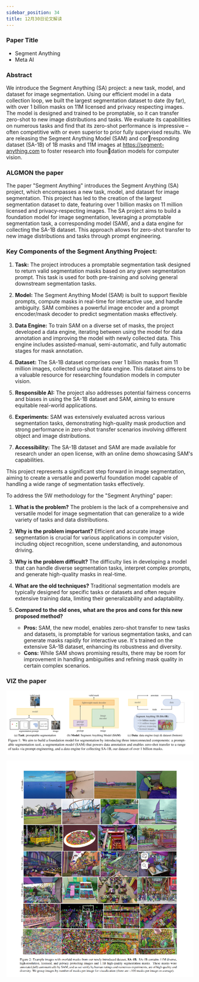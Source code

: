 ```yaml
---
sidebar_position: 34
title: 12月30日论文解读
---
```


### Paper Title
* Segment Anything
* Meta AI

### Abstract
We introduce the Segment Anything (SA) project: a new task, model, and dataset for image segmentation. Using our efficient model in a data collection loop, we built the largest segmentation dataset to date (by far), with over 1 billion masks on 11M licensed and privacy respecting images. The model is designed and trained to be promptable, so it can transfer zero-shot to new image distributions and tasks. We evaluate its capabilities on numerous tasks and find that its zero-shot performance is impressive – often competitive with or even superior to prior fully supervised results. We are releasing the Segment Anything Model (SAM) and corresponding dataset (SA-1B) of 1B masks and 11M images at https://segment-anything.com to foster research into foundation models for computer vision.

### ALGMON the paper
The paper "Segment Anything" introduces the Segment Anything (SA) project, which encompasses a new task, model, and dataset for image segmentation. This project has led to the creation of the largest segmentation dataset to date, featuring over 1 billion masks on 11 million licensed and privacy-respecting images. The SA project aims to build a foundation model for image segmentation, leveraging a promptable segmentation task, a corresponding model (SAM), and a data engine for collecting the SA-1B dataset. This approach allows for zero-shot transfer to new image distributions and tasks through prompt engineering.

### Key Components of the Segment Anything Project:

1. **Task:** The project introduces a promptable segmentation task designed to return valid segmentation masks based on any given segmentation prompt. This task is used for both pre-training and solving general downstream segmentation tasks.

2. **Model:** The Segment Anything Model (SAM) is built to support flexible prompts, compute masks in real-time for interactive use, and handle ambiguity. SAM combines a powerful image encoder and a prompt encoder/mask decoder to predict segmentation masks effectively.

3. **Data Engine:** To train SAM on a diverse set of masks, the project developed a data engine, iterating between using the model for data annotation and improving the model with newly collected data. This engine includes assisted-manual, semi-automatic, and fully automatic stages for mask annotation.

4. **Dataset:** The SA-1B dataset comprises over 1 billion masks from 11 million images, collected using the data engine. This dataset aims to be a valuable resource for researching foundation models in computer vision.

5. **Responsible AI:** The project also addresses potential fairness concerns and biases in using the SA-1B dataset and SAM, aiming to ensure equitable real-world applications.

6. **Experiments:** SAM was extensively evaluated across various segmentation tasks, demonstrating high-quality mask production and strong performance in zero-shot transfer scenarios involving different object and image distributions.

7. **Accessibility:** The SA-1B dataset and SAM are made available for research under an open license, with an online demo showcasing SAM's capabilities.

This project represents a significant step forward in image segmentation, aiming to create a versatile and powerful foundation model capable of handling a wide range of segmentation tasks effectively.

To address the 5W methodology for the "Segment Anything" paper:

1. **What is the problem?** 
   The problem is the lack of a comprehensive and versatile model for image segmentation that can generalize to a wide variety of tasks and data distributions.

2. **Why is the problem important?**
   Efficient and accurate image segmentation is crucial for various applications in computer vision, including object recognition, scene understanding, and autonomous driving.

3. **Why is the problem difficult?**
   The difficulty lies in developing a model that can handle diverse segmentation tasks, interpret complex prompts, and generate high-quality masks in real-time.

4. **What are the old techniques?**
   Traditional segmentation models are typically designed for specific tasks or datasets and often require extensive training data, limiting their generalizability and adaptability.

5. **Compared to the old ones, what are the pros and cons for this new proposed method?**
   - **Pros:** SAM, the new model, enables zero-shot transfer to new tasks and datasets, is promptable for various segmentation tasks, and can generate masks rapidly for interactive use. It's trained on the extensive SA-1B dataset, enhancing its robustness and diversity.
   - **Cons:** While SAM shows promising results, there may be room for improvement in handling ambiguities and refining mask quality in certain complex scenarios.

### VIZ the paper
![](./20231230/fig.1.png)

![](./20231230/fig.2.png)